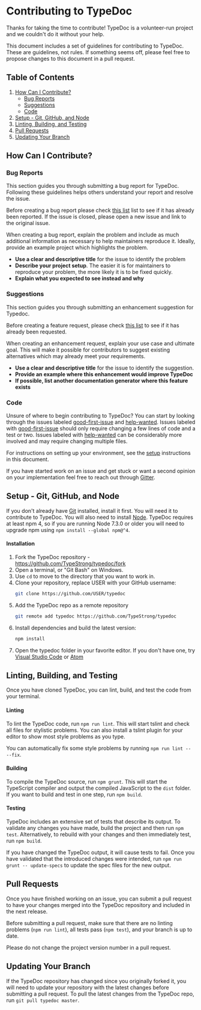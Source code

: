 # Contributing to TypeDoc

Thanks for taking the time to contribute! TypeDoc is a volunteer-run project and we couldn't do it without your help.

This document includes a set of guidelines for contributing to TypeDoc. These are guidelines, not rules. If something seems off, please feel free to propose changes to this document in a pull request.

## Table of Contents

1. [How Can I Contribute?](#how-can-i-contribute)
   - [Bug Reports](#bug-reports)
   - [Suggestions](#suggestions)
   - [Code](#code)
1. [Setup - Git, GitHub, and Node](#setup---git-github-and-node)
1. [Linting, Building, and Testing](#linting-building-and-testing)
1. [Pull Requests](#pull-requests)
1. [Updating Your Branch](#updating-your-branch)


## How Can I Contribute?

### Bug Reports

This section guides you through submitting a bug report for TypeDoc. Following these guidelines helps others understand your report and resolve the issue.

Before creating a bug report please check [this list][bugs] list to see if it has already been reported. If the issue is closed, please open a new issue and link to the original issue.

When creating a bug report, explain the problem and include as much additional information as necessary to help maintainers reproduce it. Ideally, provide an example project which highlights the problem.

- **Use a clear and descriptive title** for the issue to identify the problem
- **Describe your project setup**. The easier it is for maintainers to reproduce your problem, the more likely it is to be fixed quickly.
- **Explain what you expected to see instead and why**

### Suggestions

This section guides you through submitting an enhancement suggestion for Typedoc.

Before creating a feature request, please check [this list][suggestions] to see if it has already been requested.

When creating an enhancement request, explain your use case and ultimate goal. This will make it possible for contributors to suggest existing alternatives which may already meet your requirements.

- **Use a clear and descriptive title** for the issue to identify the suggestion.
- **Provide an example where this enhancement would improve TypeDoc**
- **If possible, list another documentation generator where this feature exists**

### Code

Unsure of where to begin contributing to TypeDoc? You can start by looking through the issues labeled [good-first-issue] and [help-wanted]. Issues labeled with [good-first-issue] should only require changing a few lines of code and a test or two. Issues labeled with [help-wanted] can be considerably more involved and may require changing multiple files.

For instructions on setting up your environment, see the [setup](#setup---git-github-and-node) instructions in this document.

If you have started work on an issue and get stuck or want a second opinion on your implementation feel free to reach out through [Gitter].

## Setup - Git, GitHub, and Node

If you don't already have [Git] installed, install it first. You will need it to contribute to TypeDoc. You will also need to install [Node]. TypeDoc requires at least npm 4, so if you are running Node 7.3.0 or older you will need to upgrade npm using `npm install --global npm@^4`.

#### Installation

1. Fork the TypeDoc repository - https://github.com/TypeStrong/typedoc/fork
1. Open a terminal, or "Git Bash" on Windows.
1. Use `cd` to move to the directory that you want to work in.
1. Clone your repository, replace USER with your GitHub username:
   ```bash
   git clone https://github.com/USER/typedoc
   ```
1. Add the TypeDoc repo as a remote repository
   ```bash
   git remote add typedoc https://github.com/TypeStrong/typedoc
   ```
1. Install dependencies and build the latest version:
   ```bash
   npm install
   ```
1. Open the typedoc folder in your favorite editor. If you don't have one, try [Visual Studio Code][VSCode] or [Atom]

## Linting, Building, and Testing

Once you have cloned TypeDoc, you can lint, build, and test the code from your terminal.

#### Linting

To lint the TypeDoc code, run `npm run lint`. This will start tslint and check all files for stylistic problems. You can also install a tslint plugin for your editor to show most style problems as you type.

You can automatically fix some style problems by running `npm run lint -- --fix`.

#### Building

To compile the TypeDoc source, run `npm grunt`. This will start the TypeScript compiler and output the compiled JavaScript to the `dist` folder. If you want to build and test in one step, run `npm build`.

#### Testing

TypeDoc includes an extensive set of tests that describe its output. To validate any changes you have made, build the project and then run `npm test`. Alternatively, to rebuild with your changes and then immediately test, run `npm build`.

If you have changed the TypeDoc output, it will cause tests to fail. Once you have validated that the introduced changes were intended, run `npm run grunt -- update-specs` to update the spec files for the new output.

## Pull Requests

Once you have finished working on an issue, you can submit a pull request to have your changes merged into the TypeDoc repository and included in the next release.

Before submitting a pull request, make sure that there are no linting problems (`npm run lint`), all tests pass (`npm test`), and your branch is up to date.

Please do not change the project version number in a pull request.

## Updating Your Branch

If the TypeDoc repository has changed since you originally forked it, you will need to update your repository with the latest changes before submitting a pull request. To pull the latest changes from the TypeDoc repo, run `git pull typedoc master`.

[bugs]: https://github.com/TypeStrong/typedoc/labels/bug
[suggestions]: https://github.com/TypeStrong/typedoc/labels/enhancement
[good-first-issue]: https://github.com/TypeStrong/typedoc/labels/good%20first%20issue
[help-wanted]: https://github.com/TypeStrong/typedoc/labels/help%20wanted

[Gitter]: https://gitter.im/TypeStrong/typedoc
[GitHub]: https://github.com
[Git]: https://git-scm.com
[Node]: https://nodejs.org/en/
[VSCode]: https://code.visualstudio.com/
[Atom]: https://atom.io/
